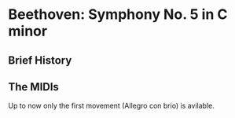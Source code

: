 # Beethoven: Symphony No. 5 in C minor

## Brief History

## The MIDIs

Up to now only the first movement (Allegro con brio) is avilable.
